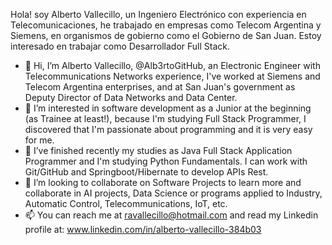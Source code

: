 Hola! soy Alberto Vallecillo, un Ingeniero Electrónico con experiencia en Telecomunicaciones, he trabajado en empresas como Telecom Argentina y Siemens, en organismos de gobierno como el Gobierno de San Juan. Estoy interesado en trabajar como Desarrollador Full Stack.

- 👋 Hi, I’m Alberto Vallecillo, @Alb3rtoGitHub, an Electronic Engineer with Telecommunications Networks experience, I've worked at Siemens and Telecom Argentina enterprises, and at San Juan's government as Deputy Director of Data Networks and Data Center.
- 👀 I’m interested in software development as a Junior at the beginning (as Trainee at least!), because I'm studying Full Stack Programmer, I discovered that I'm passionate about programming and it is very easy for me.
- 🌱 I’ve finished recently my studies as Java Full Stack Application Programmer and I'm studying Python Fundamentals. I can work with Git/GitHub and Springboot/Hibernate to develop APIs Rest.
- 💞️ I’m looking to collaborate on Software Projects to learn more and collaborate in AI projects, Data Science or programs applied to Industry, Automatic Control, Telecommunications, IoT, etc.
- 📫 You can reach me at ravallecillo@hotmail.com and read my Linkedin profile at:  www.linkedin.com/in/alberto-vallecillo-384b03

<!---
Alb3rtoGitHub/Alb3rtoGitHub is a ✨ special ✨ repository because its `README.md` (this file) appears on your GitHub profile.
You can click the Preview link to take a look at your changes.
--->
